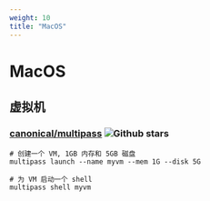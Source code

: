 ```yaml
---
weight: 10
title: "MacOS"
---
```


# MacOS

## 虚拟机

### [canonical/multipass](https://github.com/canonical/multipass) ![Github stars](https://img.shields.io/github/stars/canonical/multipass.svg)

```shell
# 创建一个 VM, 1GB 内存和 5GB 磁盘
multipass launch --name myvm --mem 1G --disk 5G

# 为 VM 启动一个 shell
multipass shell myvm
```
